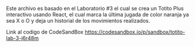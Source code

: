 Este archivo es basado en el Laboratorio #3 el cual se crea un Totito Plus interactivo usando React, el cual marca la última jugada de color naranja ya sea X o O y deja un historial de los movimientos realizados.

Link al codigo de CodeSandBox
https://codesandbox.io/p/sandbox/totito-lab-3-j6r48m
